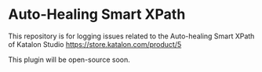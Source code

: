 # Auto-Healing Smart XPath
This repository is for logging issues related to the Auto-healing Smart XPath of Katalon Studio https://store.katalon.com/product/5

This plugin will be open-source soon.
